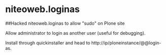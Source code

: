 # niteoweb.loginas
##Hacked niteoweb.loginas to allow "sudo" on Plone site

Allow administrator to login as another user (useful for debugging).

Install through quickinstaller and head to http://ip/ploneinstance/@@login-as.

